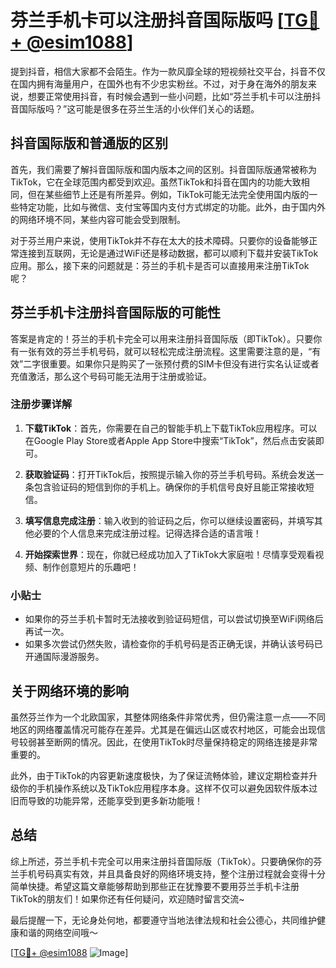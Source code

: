 # 芬兰手机卡可以注册抖音国际版吗 [[TG💪+ @esim1088](https://t.me/s/esim1088)]

提到抖音，相信大家都不会陌生。作为一款风靡全球的短视频社交平台，抖音不仅在国内拥有海量用户，在国外也有不少忠实粉丝。不过，对于身在海外的朋友来说，想要正常使用抖音，有时候会遇到一些小问题，比如“芬兰手机卡可以注册抖音国际版吗？”这可能是很多在芬兰生活的小伙伴们关心的话题。

## 抖音国际版和普通版的区别

首先，我们需要了解抖音国际版和国内版本之间的区别。抖音国际版通常被称为TikTok，它在全球范围内都受到欢迎。虽然TikTok和抖音在国内的功能大致相同，但在某些细节上还是有所差异。例如，TikTok可能无法完全使用国内版的一些特定功能，比如与微信、支付宝等国内支付方式绑定的功能。此外，由于国内外的网络环境不同，某些内容可能会受到限制。

对于芬兰用户来说，使用TikTok并不存在太大的技术障碍。只要你的设备能够正常连接到互联网，无论是通过WiFi还是移动数据，都可以顺利下载并安装TikTok应用。那么，接下来的问题就是：芬兰的手机卡是否可以直接用来注册TikTok呢？

## 芬兰手机卡注册抖音国际版的可能性

答案是肯定的！芬兰的手机卡完全可以用来注册抖音国际版（即TikTok）。只要你有一张有效的芬兰手机号码，就可以轻松完成注册流程。这里需要注意的是，“有效”二字很重要。如果你只是购买了一张预付费的SIM卡但没有进行实名认证或者充值激活，那么这个号码可能无法用于注册或验证。

### 注册步骤详解

1. **下载TikTok**：首先，你需要在自己的智能手机上下载TikTok应用程序。可以在Google Play Store或者Apple App Store中搜索“TikTok”，然后点击安装即可。
   
2. **获取验证码**：打开TikTok后，按照提示输入你的芬兰手机号码。系统会发送一条包含验证码的短信到你的手机上。确保你的手机信号良好且能正常接收短信。

3. **填写信息完成注册**：输入收到的验证码之后，你可以继续设置密码，并填写其他必要的个人信息来完成注册过程。记得选择合适的语言哦！

4. **开始探索世界**：现在，你就已经成功加入了TikTok大家庭啦！尽情享受观看视频、制作创意短片的乐趣吧！

### 小贴士

- 如果你的芬兰手机卡暂时无法接收到验证码短信，可以尝试切换至WiFi网络后再试一次。
- 如果多次尝试仍然失败，请检查你的手机号码是否正确无误，并确认该号码已开通国际漫游服务。

## 关于网络环境的影响

虽然芬兰作为一个北欧国家，其整体网络条件非常优秀，但仍需注意一点——不同地区的网络覆盖情况可能存在差异。尤其是在偏远山区或农村地区，可能会出现信号较弱甚至断网的情况。因此，在使用TikTok时尽量保持稳定的网络连接是非常重要的。

此外，由于TikTok的内容更新速度极快，为了保证流畅体验，建议定期检查并升级你的手机操作系统以及TikTok应用程序本身。这样不仅可以避免因软件版本过旧而导致的功能异常，还能享受到更多新功能哦！

## 总结

综上所述，芬兰手机卡完全可以用来注册抖音国际版（TikTok）。只要确保你的芬兰手机号码真实有效，并且具备良好的网络环境支持，整个注册过程就会变得十分简单快捷。希望这篇文章能够帮助到那些正在犹豫要不要用芬兰手机卡注册TikTok的朋友们！如果你还有任何疑问，欢迎随时留言交流~

最后提醒一下，无论身处何地，都要遵守当地法律法规和社会公德心，共同维护健康和谐的网络空间哦～ 

[[TG💪+ @esim1088](https://t.me/s/esim1088) ![Image](https://i.postimg.cc/4NQfJmqS/Snipaste-2025-05-13-00-14-12.png)]